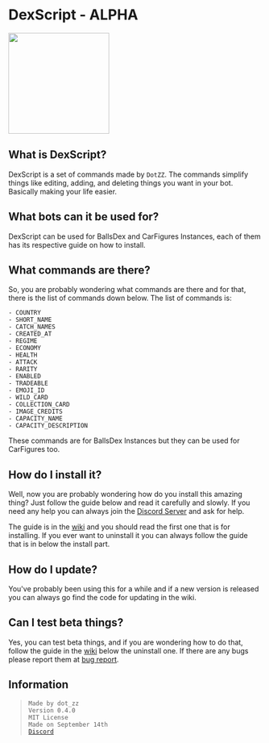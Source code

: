 
# DexScript - ALPHA
<img src="https://i.imgur.com/uKfx0qO.png" width="200"> 

## What is DexScript?
DexScript is a set of commands made by ``DotZZ``. The commands simplify things like editing, adding, and deleting things you want in your bot. Basically making your life easier.

## What bots can it be used for?

DexScript can be used for BallsDex and CarFigures Instances, each of them has its respective guide on how to install. 

## What commands are there?  


So, you are probably wondering what commands are there and for that, there is the list of commands down below. 
The list of commands is:
```
- COUNTRY 
- SHORT_NAME 
- CATCH_NAMES 
- CREATED_AT 
- REGIME 
- ECONOMY 
- HEALTH 
- ATTACK 
- RARITY 
- ENABLED 
- TRADEABLE 
- EMOJI_ID 
- WILD_CARD 
- COLLECTION_CARD 
- IMAGE_CREDITS 
- CAPACITY_NAME 
- CAPACITY_DESCRIPTION
```

These commands are for BallsDex Instances but they can be used for CarFigures too. 
## How do I install it?
Well, now you are probably wondering how do you install this amazing thing?  Just follow the guide below and read it carefully and slowly. If you need any help you can always join the [Discord Server](https://discord.gg/pkKvMdP74Z) and ask for help. 

The guide is in the [wiki](https://github.com/Dotsian/DexScript/wiki/Installing,-Updating,-and-Uninstalling) and you should read the first one that is for installing. If you ever want to uninstall it you can always follow the guide that is in below the install part. 

## How do I update? 
You've probably been using this for a while and if a new version is released you can always go find the code for updating in the wiki. 

## Can I test beta things?
Yes, you can test beta things, and if you are wondering how to do that, follow the guide in the [wiki](https://github.com/Dotsian/DexScript/wiki/Installing,-Updating,-and-Uninstalling) below the uninstall one. If there are any bugs please report them at [bug report](https://github.com/Dotsian/DexScript/issues/new/choose).
## Information

>  ``Made by dot_zz`` <br>
>  ``Version 0.4.0`` <br>
>  ``MIT License`` <br>
>  ``Made on September 14th`` <br>
>  [``Discord``](https://discord.gg/pkKvMdP74Z) </br>

